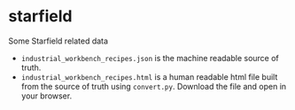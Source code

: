 # starfield
Some Starfield related data

* `industrial_workbench_recipes.json` is the machine readable source of truth.
* `industrial_workbench_recipes.html` is a human readable html file built from the source of truth using `convert.py`.  Download the file and open in your browser.
